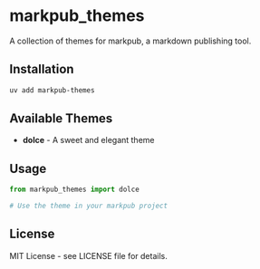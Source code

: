 # markpub_themes

A collection of themes for markpub, a markdown publishing tool.

## Installation

```bash
uv add markpub-themes
```

## Available Themes

- **dolce** - A sweet and elegant theme

## Usage

```python
from markpub_themes import dolce

# Use the theme in your markpub project
```

## License

MIT License - see LICENSE file for details.
